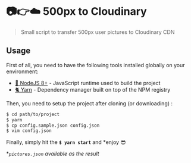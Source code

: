 # 📷👉☁️ 500px to Cloudinary

> Small script to transfer 500px user pictures to Cloudinary CDN

## Usage

First of all, you need to have the following tools installed globally on your environment:
- [📗 NodeJS 8+](https://nodejs.org/en/) - JavaScript runtime used to build the project
- [🐈 Yarn](https://yarnpkg.com/lang/en/) - Dependency manager built on top of the NPM registry


Then, you need to setup the project after cloning (or downloading) :

```bash
$ cd path/to/project
$ yarn
$ cp config.sample.json config.json
$ vim config.json
```

Finally, simply hit the **`$ yarn start`** and *enjoy 😎 

**`pictures.json` available as the result*
